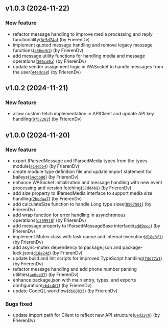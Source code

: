 ## v1.0.3 (2024-11-22)

### New feature

- refactor message handling to improve media processing and reply functionality([`8c5d74a`](https://github.com/frierendv/frieren/commit/8c5d74a62aced4d02f4cd4441e28bc5cf7e89755)) (by FrierenDv)
- implement quoted message handling and remove legacy message functions([`a86ed61`](https://github.com/frierendv/frieren/commit/a86ed612b2842ef5a0c8f1440443cfb917e7c47f)) (by FrierenDv)
- add message utility functions for handling media and message operations([`306cd0a`](https://github.com/frierendv/frieren/commit/306cd0a48fe4b22f31671829dfd7aa043c408849)) (by FrierenDv)
- update sender assignment logic in WASocket to handle messages from the user([`44edca8`](https://github.com/frierendv/frieren/commit/44edca8b3711f2ac19bbaf2b8b050450a3b6127b)) (by FrierenDv)

## v1.0.2 (2024-11-21)

### New feature

- allow custom fetch implementation in APIClient and update API key handling([`0752282`](https://github.com/frierendv/frieren/commit/07522823f4a5a149858255dc272c733a32fb0ac6)) (by FrierenDv)

## v1.0.0 (2024-11-20)

### New feature

- export IParsedMessage and IParsedMedia types from the types module([`a14cbb4`](https://github.com/frierendv/frieren/commit/a14cbb41cc92332863fd1d1742f2e2d971afcb4b)) (by FrierenDv)
- create module type definition file and update import statement for baileys([`54cbb80`](https://github.com/frierendv/frieren/commit/54cbb800fff5fe9e4a965d4e5aad59ab1d6179d8)) (by FrierenDv)
- enhance WASocket initialization and message handling with new event processing and version fetching([`37dd4b9`](https://github.com/frierendv/frieren/commit/37dd4b930378077d2cfeef1ed78f85f0189a0b3e)) (by FrierenDv)
- add size property to IParsedMedia interface to support media size handling([`2bedaa7`](https://github.com/frierendv/frieren/commit/2bedaa7c4c93e5e271cc29e1e08e7065dae1e4fb)) (by FrierenDv)
- add calculateSize function to handle Long type sizes([`8567591`](https://github.com/frierendv/frieren/commit/85675915925972f7c8646eea76de163172281c39)) (by FrierenDv)
- add wrap function for error handling in asynchronous operations([`c3999f8`](https://github.com/frierendv/frieren/commit/c3999f8ece30b4e46d8c9a20ead8bbc834d0520b)) (by FrierenDv)
- add message property to IParsedMessageBase interface([`edd9ecc`](https://github.com/frierendv/frieren/commit/edd9ecc9685ce2a0416d6516b2b3cf290a6fe46f)) (by FrierenDv)
- implement Mutex class with task queue and interval execution([`d18e3f1`](https://github.com/frierendv/frieren/commit/d18e3f13d30cf04cc795efd70fe51c17993ea707)) (by FrierenDv)
- add async-mutex dependency to package.json and package-lock.json([`d16a24d`](https://github.com/frierendv/frieren/commit/d16a24d49e7d0c399eae88fd417cdfb24b7fb05c)) (by FrierenDv)
- update build and lint scripts for improved TypeScript handling([`74d77a1`](https://github.com/frierendv/frieren/commit/74d77a1cee181fd5889ffcbe95b09b297c13e2e6)) (by FrierenDv)
- refactor message handling and add phone number parsing utilities([`ae6ee37`](https://github.com/frierendv/frieren/commit/ae6ee376ab75e67c058e0ed66b84e17ce8992edb)) (by FrierenDv)
- enhance package.json with main entry, types, and exports configuration([`eb4c4d7`](https://github.com/frierendv/frieren/commit/eb4c4d7ef8a39cb3c01aa8a452489a96c5ed8d61)) (by FrierenDv)
- update CodeQL workflow([`d680b33`](https://github.com/frierendv/frieren/commit/d680b336bd3415579261222da525c0d20bf50023)) (by FrierenDv)

### Bugs fixed

- update import path for Client to reflect new API structure([`6ed22c0`](https://github.com/frierendv/frieren/commit/6ed22c0a1b1ef674ff6a128dacfe448e9e7c75e2)) (by FrierenDv)
